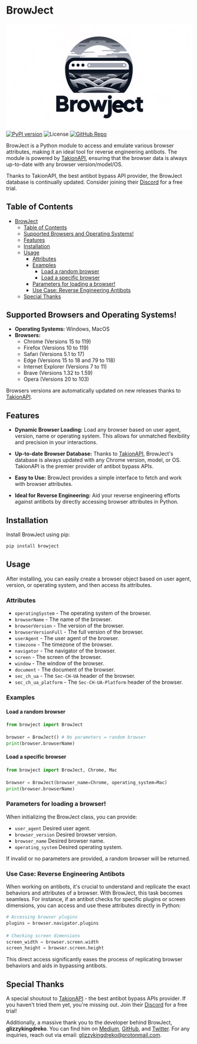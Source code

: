 # BrowJect

![BrowJect Logo](img/banner.png)
[![PyPI version](https://badge.fury.io/py/browject.svg)](https://badge.fury.io/py/browject) ![License](https://img.shields.io/github/license/glizzykingdreko/browject) [![GitHub Repo](https://img.shields.io/badge/GitHub-View_repo-blue?style=flat&logo=github)](https://github.com/glizzykingdreko/browject)


BrowJect is a Python module to access and emulate various browser attributes, making it an ideal tool for reverse engineering antibots. The module is powered by [TakionAPI](https://takionapi.tech/), ensuring that the browser data is always up-to-date with any browser version/model/OS. 

Thanks to TakionAPI, the best antibot bypass API provider, the BrowJect database is continually updated. Consider joining their [Discord](https://takionapi.tech/discord) for a free trial.


## Table of Contents
- [BrowJect](#browject)
  - [Table of Contents](#table-of-contents)
  - [Supported Browsers and Operating Systems!](#supported-browsers-and-operating-systems)
  - [Features](#features)
  - [Installation](#installation)
  - [Usage](#usage)
    - [Attributes](#attributes)
    - [Examples](#examples)
      - [Load a random browser](#load-a-random-browser)
      - [Load a specific browser](#load-a-specific-browser)
    - [Parameters for loading a browser!](#parameters-for-loading-a-browser)
    - [Use Case: Reverse Engineering Antibots](#use-case-reverse-engineering-antibots)
  - [Special Thanks](#special-thanks)


## Supported Browsers and Operating Systems!
- **Operating Systems:** Windows, MacOS
- **Browsers:** 
  - Chrome (Versions 15 to 119)
  - Firefox (Versions 10 to 119)
  - Safari (Versions 5.1 to 17)
  - Edge (Versions 15 to 18 and 79 to 118)
  - Internet Explorer (Versions 7 to 11)
  - Brave (Versions 1.32 to 1.59)
  - Opera (Versions 20 to 103)
  
Browsers versions are automatically updated on new releases thanks to [TakionAPI](https://takionapi.tech/).

## Features

- **Dynamic Browser Loading:** Load any browser based on user agent, version, name or operating system. This allows for unmatched flexibility and precision in your interactions.
  
- **Up-to-date Browser Database:** Thanks to [TakionAPI](https://takionapi.tech/), BrowJect's database is always updated with any Chrome version, model, or OS. TakionAPI is the premier provider of antibot bypass APIs.

- **Easy to Use:** BrowJect provides a simple interface to fetch and work with browser attributes.

- **Ideal for Reverse Engineering:** Aid your reverse engineering efforts against antibots by directly accessing browser attributes in Python.

## Installation

Install BrowJect using pip:

```bash
pip install browject
```

## Usage

After installing, you can easily create a browser object based on user agent, version, or operating system, and then access its attributes.

### Attributes
  - `operatingSystem` - The operating system of the browser.
  - `browserName` - The name of the browser.
  - `browserVersion` - The version of the browser.
  - `browserVersionFull` - The full version of the browser.
  - `userAgent` - The user agent of the browser.
  - `timezone` - The timezone of the browser.
  - `navigator` - The navigator of the browser.
  - `screen` - The screen of the browser.
  - `window` - The window of the browser.
  - `document` - The document of the browser.
  - `sec_ch_ua` - The `Sec-CH-UA` header of the browser.
  - `sec_ch_ua_platform` - The `Sec-CH-UA-Platform` header of the browser.

### Examples

#### Load a random browser
```python
from browject import BrowJect

browser = BrowJect() # No parameters = random browser
print(browser.browserName)
```

#### Load a specific browser
```python
from browject import BrowJect, Chrome, Mac

browser = BrowJect(browser_name=Chrome, operating_system=Mac)
print(browser.browserName)
```

### Parameters for loading a browser!
When initializing the BrowJect class, you can provide:

- `user_agent` Desired user agent.
- `browser_version` Desired browser version.
- `browser_name` Desired browser name.
- `operating_system` Desired operating system.

If invalid or no parameters are provided, a random browser will be returned.

### Use Case: Reverse Engineering Antibots

When working on antibots, it's crucial to understand and replicate the exact behaviors and attributes of a browser. With BrowJect, this task becomes seamless. For instance, if an antibot checks for specific plugins or screen dimensions, you can access and use these attributes directly in Python:

```python
# Accessing browser plugins 
plugins = browser.navigator.plugins

# Checking screen dimensions 
screen_width = browser.screen.width
screen_height = browser.screen.height
```

This direct access significantly eases the process of replicating browser behaviors and aids in bypassing antibots.

## Special Thanks

A special shoutout to [TakionAPI](https://takionapi.tech/) - the best antibot bypass APIs provider. If you haven't tried them yet, you're missing out. Join their [Discord](https://takionapi.tech/discord) for a free trial!

Additionally, a massive thank you to the developer behind BrowJect, **glizzykingdreko**. You can find him on [Medium](https://medium.com/@glizzykingdreko), [GitHub](https://github.com/glizzykingdreko), and [Twitter](https://twitter.com/glizzykingdreko). For any inquiries, reach out via email: glizzykingdreko@protonmail.com.